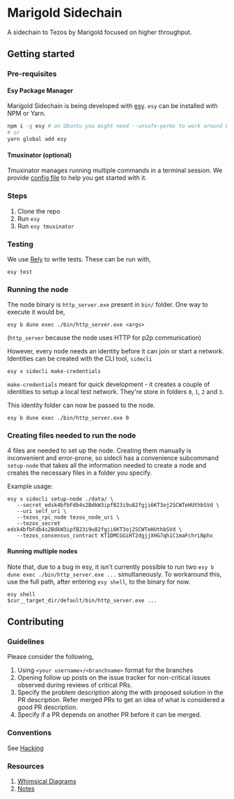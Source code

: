 # Marigold Sidechain

A sidechain to Tezos by Marigold focused on higher throughput.

## Getting started

### Pre-requisites

#### Esy Package Manager

Marigold Sidechain is being developed with
[esy](https://esy.sh/). `esy` can be installed with NPM or Yarn.

```sh
npm i -g esy # on Ubuntu you might need --unsafe-perms to work around EACCES issues
# or
yarn global add esy
```

#### Tmuxinator (optional)

Tmuxinator manages running multiple commands in a terminal session. We
provide [config file](./.tmuxinator.yml) to help you get started with
it. 

### Steps

1. Clone the repo
2. Run `esy`
3. Run `esy tmuxinator`

### Testing

We use [Rely](https://reason-native.com/docs/rely/) to write
tests. These can be run with,

```
esy test
```

### Running the node

The node binary is `http_server.exe` present in `bin/` folder. One way
to execute it would be,

```
esy b dune exec ./bin/http_server.exe <args>
```

(`http_server` because the node uses HTTP for p2p communication)

However, every node needs an identity before it can join or start a
network. Identities can be created with the CLI tool, `sidecli`

```
esy x sidecli make-credentials
```

`make-credentials` meant for quick development - it creates a couple
of identities to setup a local test network. They're store in folders
`0`, `1`, `2` and `3`.

This identity folder can now be passed to the node.

```
esy b dune exec ./bin/http_server.exe 0
```

### Creating files needed to run the node

4 files are needed to set up the node. Creating them manually is inconvenient and error-prone, so sidecli has a convenience subcommand `setup-node` that takes all the information needed to create a node and creates the necessary files in a folder you specify.

Example usage:

```
esy x sidecli setup-node ./data/ \
   --secret edsk4bfbFdb4s2BdkW3ipfB23i9u82fgji6KT3oj2SCWTeHUthbSVd \
   --uri self_uri \
   --tezos_rpc_node tezos_node_uri \
   --tezos_secret edsk4bfbFdb4s2BdkW3ipfB23i9u82fgji6KT3oj2SCWTeHUthbSVd \
   --tezos_consensus_contract KT1DMCGGiHT2dgjjXHG7qh1C1maFchrLNphx
```

#### Running multiple nodes
Note that, due to a bug in esy, it isn't currently possible to run two
`esy b dune exec ./bin/http_server.exe ...` simultaneously. To
workaround this, use the full path, after entering `esy shell`, to the binary for now.

```
esy shell
$cur__target_dir/default/bin/http_server.exe ...
```

## Contributing

### Guidelines

Please consider the following,

1. Using `<your username>/<branchname>` format for the branches
2. Opening follow up posts on the issue tracker for non-critical
   issues observed during reviews of critical PRs.
3. Specify the problem description along the with proposed solution 
   in the PR description. Refer merged PRs to get an idea of what is 
   considered a good PR description.
4. Specify if a PR depends on another PR before it can be merged.
   
### Conventions

See [Hacking](./HACKING.md)

### Resources

1. [Whimsical Diagrams](https://whimsical.com/sidechain-Hn48PizK75qk4weaU1GuVA)
2. [Notes](./notes)
